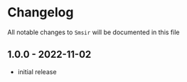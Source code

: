 # Changelog

All notable changes to `Smsir` will be documented in this file

## 1.0.0 - 2022-11-02

- initial release
